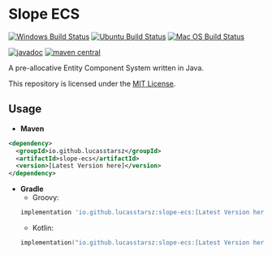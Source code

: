 # Slope ECS
[![Windows Build Status][Windows-Build-SVG]][Windows-Build-Action]
[![Ubuntu Build Status][Ubuntu-Build-SVG]][Ubuntu-Build-Action]
[![Mac OS Build Status][MacOS-Build-SVG]][MacOS-Build-Action]

[![javadoc][Javadoc-SVG]][Javadoc]
[![maven central][Maven-Central-SVG]][Maven-Central]

A pre-allocative Entity Component System written in Java.

This repository is licensed under the [MIT License][MIT-License].

## Usage
- **Maven**
```xml
<dependency>
  <groupId>io.github.lucasstarsz</groupId>
  <artifactId>slope-ecs</artifactId>
  <version>[Latest Version here]</version>
</dependency>
```
- **Gradle**
    - Groovy:
    ```groovy
    implementation 'io.github.lucasstarsz:slope-ecs:[Latest Version here]'
    ```
    - Kotlin:
    ```kotlin
    implementation("io.github.lucasstarsz:slope-ecs:[Latest Version here]")
    ```

[Windows-Build-Action]: https://github.com/lucasstarsz/Slope-ECS/actions?query=workflow%3ABuild-Windows "Actions: Windows Build"
[Windows-Build-SVG]: https://github.com/lucasstarsz/Slope-ECS/workflows/Build-Windows/badge.svg

[Ubuntu-Build-Action]: https://github.com/lucasstarsz/Slope-ECS/actions?query=workflow%3ABuild-Ubuntu "Actions: Ubuntu Build"
[Ubuntu-Build-SVG]: https://github.com/lucasstarsz/Slope-ECS/workflows/Build-Ubuntu/badge.svg

[MacOS-Build-Action]: https://github.com/lucasstarsz/Slope-ECS/actions?query=workflow%3ABuild-MacOS "Actions: Mac OS Build"
[MacOS-Build-SVG]: https://github.com/lucasstarsz/Slope-ECS/workflows/Build-MacOS/badge.svg

[Maven-Central]: https://maven-badges.herokuapp.com/maven-central/io.github.lucasstasrz/slope-ecs "Slope ECS on Maven Central"
[Maven-Central-SVG]: https://maven-badges.herokuapp.com/maven-central/io.github.lucasstarsz/slope-ecs/badge.svg

[Javadoc]: https://javadoc.io/doc/io.github.lucasstarsz/slope-ecs "Slope ECS Documentation"
[Javadoc-SVG]: https://javadoc.io/badge2/io.github.lucasstarsz/slope-ecs/javadoc.svg

[MIT-License]: LICENSE.txt "MIT Licensing"
